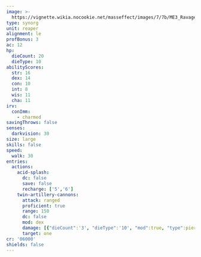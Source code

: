 ```yaml
---
image: >-
  https://vignette.wikia.nocookie.net/masseffect/images/7/7b/ME3_Ravager.png/revision/latest/scale-to-width-down/350?cb=20120319195950
type: synorg
unit: reaper
alignment: le
profBonus: 3
ac: 12
hp:
  dieCount: 20
  dieType: 10
abilityScores:
  str: 16
  dex: 14
  con: 10
  int: 8
  wis: 11
  cha: 11
irv:
  conImm:
    - charmed
savingThrows: false
senses:
  darkvision: 30
size: large
skills: false
speed:
  walk: 30
entries:
  actions:
    acid-splash:
      dc: false
      save: false
      recharge: ['5','6']
    twin-artillery-cannons:
      attack: ranged
      proficient: true
      range: 150
      dc: false
      mod: dex
      damage: [{"dieCount":'3', "dieType":'10', "mod":true, "type":piercing},{"dieCount":'3', "dieType":'6', "mod":true, "type":acid}]
      target: one
cr: '06000'
shields: false
---
```

